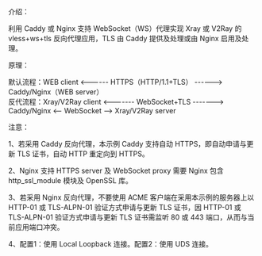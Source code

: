 介绍：

利用 Caddy 或 Nginx 支持 WebSocket（WS）代理实现 Xray 或 V2Ray 的 vless+ws+tls 反向代理应用，TLS 由 Caddy 提供及处理或由 Nginx 启用及处理。

原理：

默认流程：WEB client <------ HTTPS（HTTP/1.1+TLS） ------> Caddy/Nginx（WEB server）  
反代流程：Xray/V2Ray client <------- WebSocket+TLS -------> Caddy/Nginx <-- WebSocket --> Xray/V2Ray server

注意：

1、若采用 Caddy 反向代理，本示例 Caddy 支持自动 HTTPS，即自动申请与更新 TLS 证书，自动 HTTP 重定向到 HTTPS。

2、Nginx 支持 HTTPS server 及 WebSocket proxy 需要 Nginx 包含 http_ssl_module 模块及 OpenSSL 库。

3、若采用 Nginx 反向代理，不要使用 ACME 客户端在采用本示例的服务器上以 HTTP-01 或 TLS-ALPN-01 验证方式申请与更新 TLS 证书，因 HTTP-01 或 TLS-ALPN-01 验证方式申请与更新 TLS 证书需监听 80 或 443 端口，从而与当前应用端口冲突。

4、配置1：使用 Local Loopback 连接。配置2：使用 UDS 连接。

